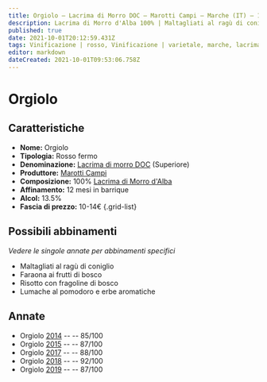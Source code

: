 ```yaml
---
title: Orgiolo – Lacrima di Morro DOC – Marotti Campi – Marche (IT) – 10-14€ – 3★-5★
description: Lacrima di Morro d'Alba 100% | Maltagliati al ragù di coniglio – Faraona ai frutti di bosco – Risotto con fragoline di bosco – Lumache al pomodoro e erbe aromatiche
published: true
date: 2021-10-01T20:12:59.431Z
tags: Vinificazione | rosso, Vinificazione | varietale, marche, lacrima, Valutazioni | 5 stelle, Prezzi | 10-14€, maltagliati al ragù di coniglio, faraona ai frutti di bosco, risotto con fragoline di bosco, lumache al pomodoro e erbe aromatiche
editor: markdown
dateCreated: 2021-10-01T09:53:06.758Z
---
```


# Orgiolo

## Caratteristiche
- **Nome:** Orgiolo
- **Tipologia:** Rosso fermo
- **Denominazione:** [Lacrima di morro DOC](/denominazioni/Italia/Marche/DOC/Lacrima-di-morro) (Superiore)
- **Produttore:** [Marotti Campi](/produttori/Italia/Marche/Marotti-Campi) 
- **Composizione:** 100% [Lacrima di Morro d'Alba](/vitigni/Italia/lacrima-di-morro-d-alba)
- **Affinamento:** 12 mesi in barrique
- **Alcol:** 13.5%
- **Fascia di prezzo:** 10-14€
{.grid-list}



## Possibili abbinamenti
*Vedere le singole annate per abbinamenti specifici*

- Maltagliati al ragù di coniglio
- Faraona ai frutti di bosco
- Risotto con fragoline di bosco
- Lumache al pomodoro e erbe aromatiche

## Annate
- Orgiolo [2014](/vini/Italia/Marche/Marotti-Campi/Orgiolo/2014) -- <span class="star-3"></span> -- 85/100
- Orgiolo [2015](/vini/Italia/Marche/Marotti-Campi/Orgiolo/2015) -- <span class="star-3"></span> -- 87/100
- Orgiolo [2017](/vini/Italia/Marche/Marotti-Campi/Orgiolo/2017) -- <span class="star-3"></span> -- 88/100
- Orgiolo [2018](/vini/Italia/Marche/Marotti-Campi/Orgiolo/2018) -- <span class="star-5"></span> -- 92/100
- Orgiolo [2019](/vini/Italia/Marche/Marotti-Campi/Orgiolo/2019) -- <span class="star-3"></span> -- 87/100


